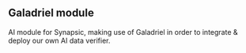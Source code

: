 ## Galadriel module

AI module for Synapsic, making use of Galadriel in order to integrate & deploy our own AI data verifier.
